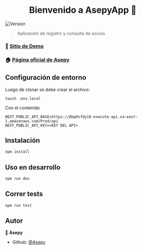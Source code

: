 <h1 align="center">Bienvenido a AsepyApp 👋</h1>
<p>
  <img alt="Version" src="https://img.shields.io/badge/version-0.2.0-blue.svg?cacheSeconds=2592000" />
</p>

> Aplicación de registro y consulta de socios

### 🔦 [Sitio de Demo](https://fishswarm-frontend.vercel.app/)

### 🏠 [Página oficial de Asepy](https://asepy.org/)

## Configuración de entorno

Luego de clonar se debe crear el archivo:

```
touch .env.local
```

Con el contenido

```
NEXT_PUBLIC_API_BASE=https://8bp0sfdy10.execute-api.sa-east-1.amazonaws.com/Prod/api
NEXT_PUBLIC_API_KEY=<KEY DEL API>
```

## Instalación

```sh
npm install
```

## Uso en desarrollo

```sh
npm run dev
```

## Correr tests

```sh
npm run test
```

## Autor

👤 **Asepy**

- Github: [@Asepy](https://github.com/Asepy)

